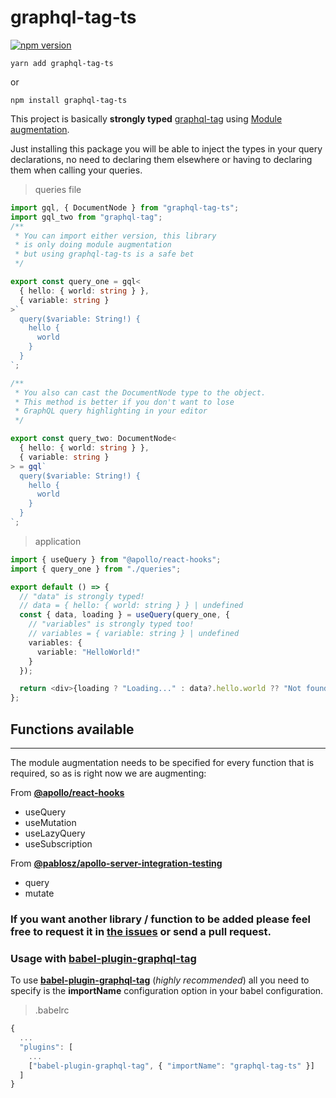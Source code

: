 # graphql-tag-ts

[![npm version](https://badge.fury.io/js/graphql-tag-ts.svg)](https://badge.fury.io/js/graphql-tag-ts)

```shell
yarn add graphql-tag-ts
```

or

```shell
npm install graphql-tag-ts
```

This project is basically **strongly typed** [graphql-tag](https://github.com/apollographql/graphql-tag) using [Module augmentation](https://www.typescriptlang.org/docs/handbook/declaration-merging.html).

Just installing this package you will be able to inject the types in your query declarations, no need to declaring them elsewhere or having to declaring them when calling your queries.

> queries file

```typescript
import gql, { DocumentNode } from "graphql-tag-ts";
import gql_two from "graphql-tag";
/**
 * You can import either version, this library
 * is only doing module augmentation
 * but using graphql-tag-ts is a safe bet
 */

export const query_one = gql<
  { hello: { world: string } },
  { variable: string }
>`
  query($variable: String!) {
    hello {
      world
    }
  }
`;

/**
 * You also can cast the DocumentNode type to the object.
 * This method is better if you don't want to lose
 * GraphQL query highlighting in your editor
 */

export const query_two: DocumentNode<
  { hello: { world: string } },
  { variable: string }
> = gql`
  query($variable: String!) {
    hello {
      world
    }
  }
`;
```

> application

```typescript
import { useQuery } from "@apollo/react-hooks";
import { query_one } from "./queries";

export default () => {
  // "data" is strongly typed!
  // data = { hello: { world: string } } | undefined
  const { data, loading } = useQuery(query_one, {
    // "variables" is strongly typed too!
    // variables = { variable: string } | undefined
    variables: {
      variable: "HelloWorld!"
    }
  });

  return <div>{loading ? "Loading..." : data?.hello.world ?? "Not found"}</div>;
};
```

## Functions available

---

The module augmentation needs to be specified for every function that is required, so as is right now we are augmenting:

From [**@apollo/react-hooks**](https://www.npmjs.com/package/@apollo/react-hooks)

- useQuery
- useMutation
- useLazyQuery
- useSubscription

From [**@pablosz/apollo-server-integration-testing**](https://www.npmjs.com/package/@pablosz/apollo-server-integration-testing)

- query
- mutate

### If you want another library / function to be added please feel free to request it in [the issues](https://github.com/PabloSzx/graphql-tag-ts/issues) or send a pull request.

### Usage with [babel-plugin-graphql-tag](https://github.com/gajus/babel-plugin-graphql-tag)

To use [**babel-plugin-graphql-tag**](https://github.com/gajus/babel-plugin-graphql-tag) (*highly recommended*) all you need to specify is the **importName** configuration option in your babel configuration.

> .babelrc
```javascript
{
  ...
  "plugins": [
    ...
    ["babel-plugin-graphql-tag", { "importName": "graphql-tag-ts" }]
  ]
}

```